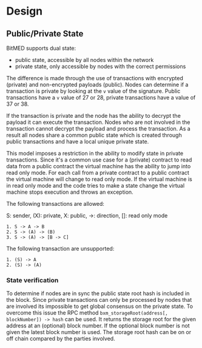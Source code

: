 
# Design

## Public/Private State

BitMED supports dual state:

- public state, accessible by all nodes within the network
- private state, only accessible by nodes with the correct permissions

The difference is made through the use of transactions with encrypted (private) and non-encrypted payloads (public).
Nodes can determine if a transaction is private by looking at the `v` value of the signature.
Public transactions have a `v` value of 27 or 28, private transactions have a value of 37 or 38.

If the transaction is private and the node has the ability to decrypt the payload it can execute the transaction.
Nodes who are not involved in the transaction cannot decrypt the payload and process the transaction.
As a result all nodes share a common public state which is created through public transactions and have a local unique private state.

This model imposes a restriction in the ability to modify state in private transactions.
Since it's a common use case for a (private) contract to read data from a public contract the virtual machine has the ability to jump into read only mode.
For each call from a private contract to a public contract the virtual machine will change to read only mode.
If the virtual machine is in read only mode and the code tries to make a state change the virtual machine stops execution and throws an exception.

The following transactions are allowed:

S: sender, (X): private, X: public, ->: direction, []: read only mode
```
1. S -> A -> B
2. S -> (A) -> (B)
3. S -> (A) -> [B -> C]
```
The following transaction are unsupported:

```
1. (S) -> A
2. (S) -> (A)
```

### State verification

To determine if nodes are in sync the public state root hash is included in the block.
Since private transactions can only be processed by nodes that are involved its impossible to get global consensus on the private state.
To overcome this issue the RPC method `bxm_storageRoot(address[, blockNumber]) -> hash` can be used.
It returns the storage root for the given address at an (optional) block number.
If the optional block number is not given the latest block number is used.
The storage root hash can be on or off chain compared by the parties involved.
